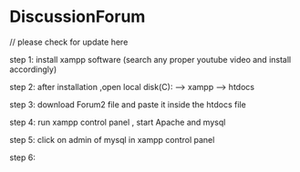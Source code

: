 # DiscussionForum
// please check for update here

step 1: install xampp software (search any proper youtube video and install accordingly)

step 2: after installation ,open local disk(C):  --> xampp --> htdocs

step 3: download Forum2 file and paste it inside the htdocs file

step 4: run xampp control panel , start Apache and mysql

step 5: click on admin of mysql in xampp control panel

step 6: 

